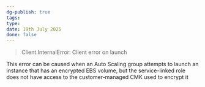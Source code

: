 ```yaml
---
dg-publish: true
tags: 
type: 
date: 19th July 2025
done: false
---
```


> Client.InternalError: Client error on launch

This error can be caused when an Auto Scaling group attempts to launch an instance that has an encrypted EBS volume, but the service-linked role does not have access to the customer-managed CMK used to encrypt it


